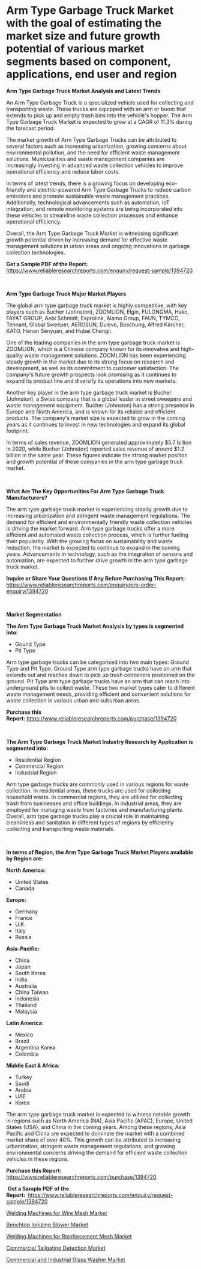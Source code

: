 <p><h1>Arm Type Garbage Truck Market with the goal of estimating the market size and future growth potential of various market segments based on component, applications, end user and region</h1></p><p><strong>Arm Type Garbage Truck Market Analysis and Latest Trends</strong></p>
<p><p>An Arm Type Garbage Truck is a specialized vehicle used for collecting and transporting waste. These trucks are equipped with an arm or boom that extends to pick up and empty trash bins into the vehicle's hopper. The Arm Type Garbage Truck Market is expected to grow at a CAGR of 11.3% during the forecast period.</p><p>The market growth of Arm Type Garbage Trucks can be attributed to several factors such as increasing urbanization, growing concerns about environmental pollution, and the need for efficient waste management solutions. Municipalities and waste management companies are increasingly investing in advanced waste collection vehicles to improve operational efficiency and reduce labor costs.</p><p>In terms of latest trends, there is a growing focus on developing eco-friendly and electric-powered Arm Type Garbage Trucks to reduce carbon emissions and promote sustainable waste management practices. Additionally, technological advancements such as automation, IoT integration, and remote monitoring systems are being incorporated into these vehicles to streamline waste collection processes and enhance operational efficiency.</p><p>Overall, the Arm Type Garbage Truck Market is witnessing significant growth potential driven by increasing demand for effective waste management solutions in urban areas and ongoing innovations in garbage collection technologies.</p></p>
<p><strong>Get a Sample PDF of the Report:&nbsp;</strong> <a href="https://www.reliableresearchreports.com/enquiry/request-sample/1394720">https://www.reliableresearchreports.com/enquiry/request-sample/1394720</a></p>
<p>&nbsp;</p>
<p><strong>Arm Type Garbage Truck Major Market Players</strong></p>
<p><p>The global arm type garbage truck market is highly competitive, with key players such as Bucher (Johnston), ZOOMLION, Elgin, FULONGMA, Hako, FAYAT GROUP, Aebi Schmidt, Exprolink, Alamo Group, FAUN, TYMCO, Tennant, Global Sweeper, AEROSUN, Dulevo, Boschung, Alfred Kärcher, KATO, Henan Senyuan, and Hubei Chengli. </p><p>One of the leading companies in the arm type garbage truck market is ZOOMLION, which is a Chinese company known for its innovative and high-quality waste management solutions. ZOOMLION has been experiencing steady growth in the market due to its strong focus on research and development, as well as its commitment to customer satisfaction. The company's future growth prospects look promising as it continues to expand its product line and diversify its operations into new markets.</p><p>Another key player in the arm type garbage truck market is Bucher (Johnston), a Swiss company that is a global leader in street sweepers and waste management equipment. Bucher (Johnston) has a strong presence in Europe and North America, and is known for its reliable and efficient products. The company's market size is expected to grow in the coming years as it continues to invest in new technologies and expand its global footprint.</p><p>In terms of sales revenue, ZOOMLION generated approximately $5.7 billion in 2020, while Bucher (Johnston) reported sales revenue of around $1.2 billion in the same year. These figures indicate the strong market position and growth potential of these companies in the arm type garbage truck market.</p></p>
<p>&nbsp;</p>
<p><strong>What Are The Key Opportunities For Arm Type Garbage Truck Manufacturers?</strong></p>
<p><p>The arm type garbage truck market is experiencing steady growth due to increasing urbanization and stringent waste management regulations. The demand for efficient and environmentally friendly waste collection vehicles is driving the market forward. Arm type garbage trucks offer a more efficient and automated waste collection process, which is further fueling their popularity. With the growing focus on sustainability and waste reduction, the market is expected to continue to expand in the coming years. Advancements in technology, such as the integration of sensors and automation, are expected to further drive growth in the arm type garbage truck market.</p></p>
<p><strong>Inquire or Share Your Questions If Any Before Purchasing This Report:</strong> <a href="https://www.reliableresearchreports.com/enquiry/pre-order-enquiry/1394720">https://www.reliableresearchreports.com/enquiry/pre-order-enquiry/1394720</a></p>
<p>&nbsp;</p>
<p><strong>Market Segmentation</strong></p>
<p><strong>The Arm Type Garbage Truck Market Analysis by types is segmented into:</strong></p>
<p><ul><li>Gound Type</li><li>Pit Type</li></ul></p>
<p><p>Arm type garbage trucks can be categorized into two main types: Ground Type and Pit Type. Ground Type arm type garbage trucks have an arm that extends out and reaches down to pick up trash containers positioned on the ground. Pit Type arm type garbage trucks have an arm that can reach into underground pits to collect waste. These two market types cater to different waste management needs, providing efficient and convenient solutions for waste collection in various urban and suburban areas.</p></p>
<p><strong>Purchase this Report:&nbsp;</strong><a href="https://www.reliableresearchreports.com/purchase/1394720">https://www.reliableresearchreports.com/purchase/1394720</a></p>
<p>&nbsp;</p>
<p><strong>The Arm Type Garbage Truck Market Industry Research by Application is segmented into:</strong></p>
<p><ul><li>Residential Region</li><li>Commercial Region</li><li>Industrial Region</li></ul></p>
<p><p>Arm type garbage trucks are commonly used in various regions for waste collection. In residential areas, these trucks are used for collecting household waste. In commercial regions, they are utilized for collecting trash from businesses and office buildings. In industrial areas, they are employed for managing waste from factories and manufacturing plants. Overall, arm type garbage trucks play a crucial role in maintaining cleanliness and sanitation in different types of regions by efficiently collecting and transporting waste materials.</p></p>
<p>&nbsp;</p>
<p><strong>In terms of Region, the Arm Type Garbage Truck Market Players available by Region are:</strong></p>
<p>
    <p> <strong> North America: </strong>
        <ul>
            <li>United States</li>
            <li>Canada</li>
        </ul>
        </p> 
    <p> <strong> Europe: </strong>
        <ul>
            <li>Germany</li>
            <li>France</li>
            <li>U.K.</li>
            <li>Italy</li>
            <li>Russia</li>
        </ul>
        </p> 
    <p> <strong> Asia-Pacific: </strong>
        <ul>
            <li>China</li>
            <li>Japan</li>
            <li>South Korea</li>
            <li>India</li>
            <li>Australia</li>
            <li>China Taiwan</li>
            <li>Indonesia</li>
            <li>Thailand</li>
            <li>Malaysia</li>
        </ul>
        </p> 
    <p> <strong> Latin America: </strong>
        <ul>
            <li>Mexico</li>
            <li>Brazil</li>
            <li>Argentina Korea</li>
            <li>Colombia</li>
        </ul>
        </p> 
    <p> <strong> Middle East & Africa: </strong>
        <ul>
            <li>Turkey</li>
            <li>Saudi</li>
            <li>Arabia</li>
            <li>UAE</li>
            <li>Korea</li>
        </ul>
    </p>
    </p>
<p><p>The arm type garbage truck market is expected to witness notable growth in regions such as North America (NA), Asia Pacific (APAC), Europe, United States (USA), and China in the coming years. Among these regions, Asia Pacific and China are expected to dominate the market with a combined market share of over 40%. This growth can be attributed to increasing urbanization, stringent waste management regulations, and growing environmental concerns driving the demand for efficient waste collection vehicles in these regions.</p></p>
<p><strong>Purchase this Report: </strong><a href="https://www.reliableresearchreports.com/purchase/1394720">https://www.reliableresearchreports.com/purchase/1394720</a></p>
<p>&nbsp;<strong>Get a Sample PDF of the Report:&nbsp;&nbsp;</strong><a href="https://www.reliableresearchreports.com/enquiry/request-sample/1394720">https://www.reliableresearchreports.com/enquiry/request-sample/1394720</a></p>
<p><strong></strong></p>
<p><p><a href="https://medium.com/p/bd4c0e952411/edit">Welding Machines for Wire Mesh Market</a></p><p><a href="https://medium.com/p/c2b7ce4f351f/edit">Benchtop Ionizing Blower Market</a></p><p><a href="https://medium.com/p/007a12942dd2/edit">Welding Machines for Reinforcement Mesh Market</a></p><p><a href="https://medium.com/p/40da8219e00e/edit">Commercial Tailgating Detection Market</a></p><p><a href="https://medium.com/p/c389032043a5/edit">Commercial and Industrial Glass Washer Market</a></p></p>
